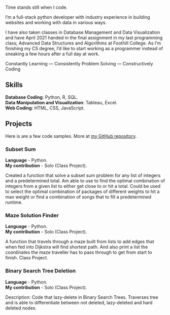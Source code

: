 Time stands still when I code.

I’m a full-stack python developer with industry experience in building websites and working with data in various ways.

I have also taken classes in Database Management and Data Visualization and have April 2021 handed in the final assignment in my last programming class; Advanced Data Structures and Algorithms at Foothill College. As I’m finishing my CS degree, I’d like to start working as a programmer instead of sneaking a few hours after a full day at work.

Constantly Learning — Consistently Problem Solving — Constructively Coding

## Skills
**Database Coding**: Python, R, SQL.  
**Data Manipulation and Visualization**: Tableau, Excel.  
**Web Coding**: HTML, CSS, JavaScript.  

## Projects
Here is are a few code samples. More at [my GitHub repository](https://github.com/peayah).

### Subset Sum
**Language** - Python.  
**My contribution** - Solo (Class Project).

Created a function that solve a subset sum problem for any list of integers and a predetermined total. Am able to use to find the optimal combination of integers from a given list to either get close to or hit a total. Could be used to select the optimal combination of packages of different weights to hit a max weight or find a combination of songs that to fill a predetermined runtime.  


### Maze Solution Finder
**Language** - Python.  
**My contribution** - Solo (Class Project).

A function that travels through a maze built from lists to add edges that when fed into Dijkstra will find shortest path. And also print a list the coordinates the maze traveller has to pass through to get from start to finish. Class Project.  


### Binary Search Tree Deletion
**Language** - Python.  
**My contribution** - Solo (Class Project).

Description: Code that lazy-delete in Binary Search Trees. Traverses tree and is able to differentiate between not deleted, lazy-deleted and hard deleted nodes. 
